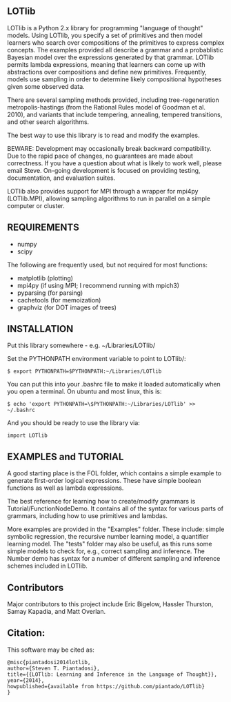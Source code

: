 LOTlib
------

LOTlib is a Python 2.x library for programming "language of thought" models. Using LOTlib, you specify a set of primitives and then model learners who search over compositions of the primitives to express complex concepts. The examples provided all describe a grammar and a probablistic Bayesian model over the expressions generated by that grammar. LOTlib permits lambda expressions, meaning that learners can come up with abstractions over compositions and define new primitives. Frequently, models use sampling in order to determine likely compositional hypotheses given some observed data. 

There are several sampling methods provided, including tree-regeneration metropolis-hastings (from the Rational Rules model of Goodman et al. 2010), and variants that include tempering, annealing, tempered transitions, and other search algorithms. 

The best way to use this library is to read and modify the examples. 

BEWARE: Development may occasionally break backward compatibility. Due to the rapid pace of changes, no guarantees are made about correctness. If you have a question about what is likely to work well, please email Steve. On-going development is focused on providing testing, documentation, and evaluation suites. 

LOTlib also provides support for MPI through a wrapper for mpi4py (LOTlib.MPI), allowing sampling algorithms to run in parallel on a simple computer or cluster.

REQUIREMENTS
------------

- numpy
- scipy

The following are frequently used, but not required for most functions:

- matplotlib (plotting)
- mpi4py (if using MPI; I recommend running with mpich3)
- pyparsing (for parsing)
- cachetools (for memoization)
- graphviz (for DOT images of trees)

INSTALLATION
------------

Put this library somewhere - e.g. ~/Libraries/LOTlib/
	
Set the PYTHONPATH environment variable to point to LOTlib/:
	
	$ export PYTHONPATH=$PYTHONPATH:~/Libraries/LOTlib
	
You can put this into your .bashrc file to make it loaded automatically when you open a terminal. On ubuntu and most linux, this is:
	
	$ echo 'export PYTHONPATH=\$PYTHONPATH:~/Libraries/LOTlib' >> ~/.bashrc

And you should be ready to use the library via:
	
	import LOTlib
	
EXAMPLES and TUTORIAL
---------------------

A good starting place is the FOL folder, which contains a simple example to generate first-order logical expressions. These have simple boolean functions as well as lambda expressions. 

The best reference for learning how to create/modify grammars is Tutorial/FunctionNodeDemo. It contains all of the syntax for various parts of grammars, including how to use primitives and lambdas. 

More examples are provided in the "Examples" folder. These include: simple symbolic regression, the recursive number learning model, a quantifier learning model. The "tests" folder may also be useful, as this runs some simple models to check for, e.g., correct sampling and inference. The Number demo has syntax for a number of different sampling and inference schemes included in LOTlib.




Contributors
------------

Major contributors to this project include Eric Bigelow, Hassler Thurston, Samay Kapadia, and Matt Overlan. 

Citation:
---------

This software may be cited as:

	@misc{piantadosi2014lotlib,
	author={Steven T. Piantadosi},
	title={{LOTlib: Learning and Inference in the Language of Thought}},
	year={2014},
	howpublished={available from https://github.com/piantado/LOTlib}
	}